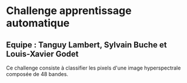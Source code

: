 # Challenge apprentissage automatique
## Equipe : Tanguy Lambert, Sylvain Buche et Louis-Xavier Godet

Ce challenge consiste à classifier les pixels d'une image hyperspectrale composée de 48 bandes.
